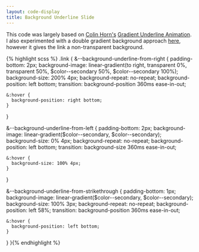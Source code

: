 ```yaml
---
layout: code-display
title: Background Underline Slide
---
```


This code was largely based on [Colin Horn's](https://codepen.io/colinhorn) [Gradient Underline Animation](https://codepen.io/colinhorn/pen/YxYYMj). I also experimented with a double gradient background approach [here](https://codepen.io/jhancock532/pen/poyEegg), however it gives the link a non-transparent background.

{% highlight scss %}
.link {
  &--background-underline-from-right {
    padding-bottom: 2px;
    background-image: linear-gradient(to right, transparent 0%, transparent 50%, 
                                      $color--secondary 50%, $color--secondary 100%);
    background-size: 200% 4px;
    background-repeat: no-repeat;
    background-position: left bottom;
    transition: background-position 360ms ease-in-out;

    &:hover {
      background-position: right bottom;
    }
  }

  &--background-underline-from-left {
    padding-bottom: 2px;
    background-image: linear-gradient($color--secondary, $color--secondary);
    background-size: 0% 4px;
    background-repeat: no-repeat;
    background-position: left bottom;
    transition: background-size 360ms ease-in-out;

    &:hover {
      background-size: 100% 4px;
    }
  }

  &--background-underline-from-strikethrough {
    padding-bottom: 1px;
    background-image: linear-gradient($color--secondary, $color--secondary);
    background-size: 100% 3px;
    background-repeat: no-repeat;
    background-position: left 58%;
    transition: background-position 360ms ease-in-out;

    &:hover {
      background-position: left bottom;
    }
  }
}{% endhighlight %}
